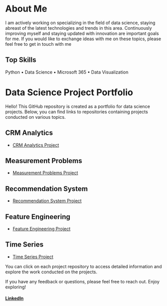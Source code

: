 
# About Me

I am actively working on specializing in the field of data science, staying abreast of the latest technologies and trends in this area. Continuously improving myself and staying updated with innovation are important goals for me. If you would like to exchange ideas with me on these topics, please feel free to get in touch with me

## Top Skills
Python • Data Science • Microsoft 365 • Data Visualization

# Data Science Project Portfolio

Hello! This GitHub repository is created as a portfolio for data science projects. Below, you can find links to repositories containing projects conducted on various topics.

## CRM Analytics
- [CRM Analytics Project]([link](https://github.com/BElmali/CRM-Analytics))

## Measurement Problems
- [Measurement Problems Project]([link](https://github.com/BElmali/Measurement-Problems))

## Recommendation System
- [Recommendation System Project]([link](https://github.com/BElmali/Recommendation-System))

## Feature Engineering
- [Feature Engineering Project]([link](https://github.com/BElmali/Feature-Engineering))

## Time Series
- [Time Series Project]([link](https://github.com/BElmali/Time-Series))

You can click on each project repository to access detailed information and explore the work conducted on the projects.

If you have any feedback or questions, please feel free to reach out. Enjoy exploring!




#### [LinkedIn](https://www.linkedin.com/in/burak-elmali/) 



  
